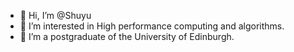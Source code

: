 - 👋 Hi, I’m @Shuyu
- 👀 I’m interested in High performance computing and algorithms.
- 🌱 I’m a postgraduate of the University of Edinburgh.

<!---
walkkker/walkkker is a ✨ special ✨ repository because its `README.md` (this file) appears on your GitHub profile.
You can click the Preview link to take a look at your changes.
--->
